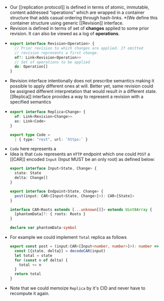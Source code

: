 - Our [[replication protocol]] is defined in terms of atomic, immutable, content addressed “operations” 
  which are wrapped in a container structure that adds casual ordering through hash-links. *(We define this container structure using generic [[Revision]] interface.
- Revision is defined in terms of set of **changes** applied to some prior revision. It can also be viewed as a log of **operations**.
- ```ts
  export interface Revision<Operation> {
    // Prior revision to which changes are applied. If omitted
    // revision represents a first change.
    of?: Link<Revision<Operation>>
    // Set of operations to be applied
    do: Operation[]
  }
  ```
- Revision interface intentionally does not prescribe semantics making it possible to apply different ones at will. Better yet, same revision could be assigned different interpretation that would result in a different state. [[Replica]] interface provides a way to represent a revision with a specified semantics
- ```ts
  export interface Replica<Change> {
    of: Link<Revision<Change>>
    as: Link<Code>
  }
  
  export type Code =
    | { type: "rest", url: `https:` }
  ```
- `Code` here represents a
- Idea is that `Code` represents an `HTTP` endpoint which one could `POST` a [[CAR]] encoded `Input` (Input MUST be an only root) as defined below:
  ```ts
  export interface Input<State, Change> {
    state: State
    delta: Change[]
  }
  
  export interface Endpoint<State, Change> {
    post(input: CAR<[Input<State, Change>]>): CAR<[State]>
  }
  
  interface CAR<Roots extends [...unknown[]]> extends Uint8Array {
    [phantomData]?: { roots: Roots }              
  }
  
  declare var phantomData:symbol
  ```
- For example we could implement `Total` replica as follows
  ```ts
  export const post = (input:CAR<[Input<number, number>]>): number => {
    const [{state, delta}] = decodeCAR(input)
    let total = state
    for (const n of delta) {
      total += n
    }
    return total
  }
  ```
- Note that we could memoize `Replica` by it's CID and never have to recompute it again.